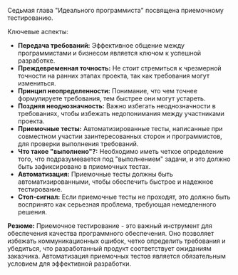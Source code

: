 Седьмая глава "Идеального программиста" посвящена приемочному тестированию.

Ключевые аспекты:

*   **Передача требований:** Эффективное общение между программистами и бизнесом является ключом к успешной разработке.
*   **Преждевременная точность:** Не стоит стремиться к чрезмерной точности на ранних этапах проекта, так как требования могут измениться.
*   **Принцип неопределенности:** Понимание, что чем точнее формулируете требования, тем быстрее они могут устареть.
*   **Поздняя неоднозначность:** Важно избегать неоднозначности в требованиях, чтобы избежать недопонимания между участниками проекта.
*   **Приемочные тесты:** Автоматизированные тесты, написанные при совместном участии заинтересованных сторон и программистов, для проверки выполнения требований.
*   **Что такое "выполнено"?:** Необходимо иметь четкое определение того, что подразумевается под "выполнением" задачи, и это должно быть зафиксировано в приемочных тестах.
*   **Автоматизация:** Приемочные тесты должны быть автоматизированными, чтобы обеспечить быстрое и надежное тестирование.
*   **Стоп-сигнал:** Если приемочные тесты не проходят, это должно быть воспринято как серьезная проблема, требующая немедленного решения.

**Резюме:** Приемочное тестирование - это важный инструмент для обеспечения качества программного обеспечения. Оно позволяет избежать коммуникационных ошибок, четко определить требования и убедиться, что разработанный продукт соответствует ожиданиям заказчика. Автоматизация приемочных тестов является обязательным условием для эффективной разработки.

